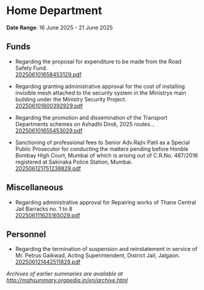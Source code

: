 # Home Department

**Date Range**: 16 June 2025 - 21 June 2025


## Funds
- Regarding the proposal for expenditure to be made from the Road Safety Fund.\
  [202506101658453129.pdf](https://gr.maharashtra.gov.in/Site/Upload/Government%20Resolutions/English/202506101658453129.pdf)

- Regarding granting administrative approval for the cost of installing invisible mesh attached to the security system in the Ministrys main building under the Ministry Security Project.\
  [202506101800392929.pdf](https://gr.maharashtra.gov.in/Site/Upload/Government%20Resolutions/English/202506101800392929.pdf)

- Regarding the promotion and dissemination of the Transport Departments schemes on Ashadhi Dindi, 2025 routes...\
  [202506101655453029.pdf](https://gr.maharashtra.gov.in/Site/Upload/Government%20Resolutions/English/202506101655453029.pdf)

- Sanctioning of professional fees to Senior Adv.Rajiv Patil as a Special Public Prosecutor for conducting the matters pending before Honble Bombay High Court, Mumbai of which is arising out of C.R.No. 487/2016  registered at Sakinaka  Police Station, Mumbai.\
  [202506121751238829.pdf](https://gr.maharashtra.gov.in/Site/Upload/Government%20Resolutions/English/202506121751238829.pdf)

## Miscellaneous
- Regarding administrative approval for Repairing works  of Thane Central Jail Barracks no. 1 to 8\
  [202506111625165029.pdf](https://gr.maharashtra.gov.in/Site/Upload/Government%20Resolutions/English/202506111625165029.pdf)

## Personnel
- Regarding the termination of suspension and reinstatement in service of Mr. Petrus Gaikwad, Acting Superintendent, District Jail, Jalgaon.\
  [202506121442511829.pdf](https://gr.maharashtra.gov.in/Site/Upload/Government%20Resolutions/English/202506121442511829.pdf)


*Archives of earlier summaries are available at http://mahsummary.orgpedia.in/en/archive.html*